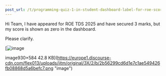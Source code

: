 ```yaml
---
post_url: /t/programming-quiz-1-in-student-dashboard-label-for-roe-scores-showing-absent-or-incorrect/169369/26
---
```

Hi Team, I have appeared for ROE TDS 2025 and have secured 3 marks, but my score is shown as zero in the dashboard.

Please clarify.  

[![image](https://europe1.discourse-cdn.com/flex013/uploads/iitm/original/3X/2/b/2b56299cd6d1e7c1ae549426fb08868d5a6befc7.png)

image930×584 42.8 KB](https://europe1.discourse-cdn.com/flex013/uploads/iitm/original/3X/2/b/2b56299cd6d1e7c1ae549426fb08868d5a6befc7.png "image")